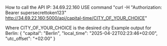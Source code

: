 How to call the API
IP: 34.69.22.160
USE command 
"curl -H "Authorization: Bearer supersecrettoken123" \
     http://34.69.22.160:5000/api/capital-time/CITY_OF_YOUR_CHOICE"

Where CITY_OF_YOUR_CHOICE is the desired city
Example output for Berlin:
{
  "capital": "Berlin",
  "local_time": "2025-04-22T02:23:46+02:00",
  "utc_offset": "+02:00"
}